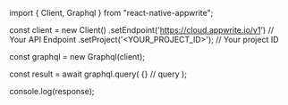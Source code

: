import { Client, Graphql } from "react-native-appwrite";

const client = new Client()
    .setEndpoint('https://cloud.appwrite.io/v1') // Your API Endpoint
    .setProject('&lt;YOUR_PROJECT_ID&gt;'); // Your project ID

const graphql = new Graphql(client);

const result = await graphql.query(
    {} // query
);

console.log(response);
